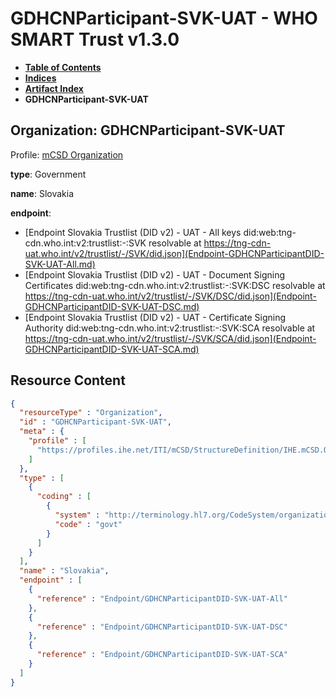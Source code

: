 # GDHCNParticipant-SVK-UAT - WHO SMART Trust v1.3.0

* [**Table of Contents**](toc.md)
* [**Indices**](indices.md)
* [**Artifact Index**](artifacts.md)
* **GDHCNParticipant-SVK-UAT**

## Organization: GDHCNParticipant-SVK-UAT

Profile: [mCSD Organization](https://profiles.ihe.net/ITI/mCSD/4.0.0/StructureDefinition-IHE.mCSD.Organization.html)

**type**: Government

**name**: Slovakia

**endpoint**: 

* [Endpoint Slovakia Trustlist (DID v2) - UAT - All keys did:web:tng-cdn.who.int:v2:trustlist:-:SVK resolvable at https://tng-cdn-uat.who.int/v2/trustlist/-/SVK/did.json](Endpoint-GDHCNParticipantDID-SVK-UAT-All.md)
* [Endpoint Slovakia Trustlist (DID v2) - UAT - Document Signing Certificates did:web:tng-cdn.who.int:v2:trustlist:-:SVK:DSC resolvable at https://tng-cdn-uat.who.int/v2/trustlist/-/SVK/DSC/did.json](Endpoint-GDHCNParticipantDID-SVK-UAT-DSC.md)
* [Endpoint Slovakia Trustlist (DID v2) - UAT - Certificate Signing Authority did:web:tng-cdn.who.int:v2:trustlist:-:SVK:SCA resolvable at https://tng-cdn-uat.who.int/v2/trustlist/-/SVK/SCA/did.json](Endpoint-GDHCNParticipantDID-SVK-UAT-SCA.md)



## Resource Content

```json
{
  "resourceType" : "Organization",
  "id" : "GDHCNParticipant-SVK-UAT",
  "meta" : {
    "profile" : [
      "https://profiles.ihe.net/ITI/mCSD/StructureDefinition/IHE.mCSD.Organization"
    ]
  },
  "type" : [
    {
      "coding" : [
        {
          "system" : "http://terminology.hl7.org/CodeSystem/organization-type",
          "code" : "govt"
        }
      ]
    }
  ],
  "name" : "Slovakia",
  "endpoint" : [
    {
      "reference" : "Endpoint/GDHCNParticipantDID-SVK-UAT-All"
    },
    {
      "reference" : "Endpoint/GDHCNParticipantDID-SVK-UAT-DSC"
    },
    {
      "reference" : "Endpoint/GDHCNParticipantDID-SVK-UAT-SCA"
    }
  ]
}

```
